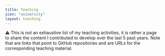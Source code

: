 ```yaml
---
title: Teaching
icon: "university"
layout: teaching
---
```


:warning: This is not an exhaustive list of my teaching activities, it is rather
a page to share the content I contributed to develop over the last 5 past years.
Note that <i class="fa fa-github" aria-hidden="true"></i> are links that point
to GitHub repositories and <i class="fa fa-globe" aria-hidden="true"></i> are
URLs for the corresponding teaching material.